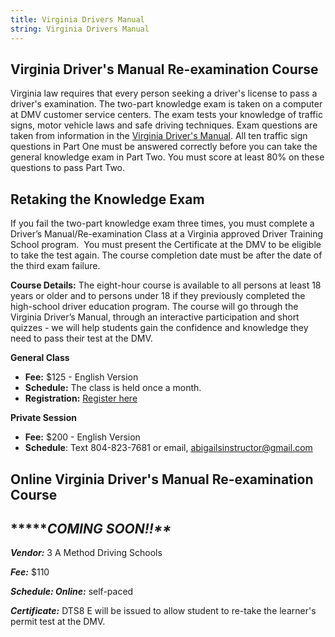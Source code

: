 ```yaml
---
title: Virginia Drivers Manual
string: Virginia Drivers Manual
---
```

## Virginia Driver's Manual Re-examination Course

Virginia law requires that every person seeking a driver's license to pass a driver's examination. The two-part knowledge exam is taken on a computer at DMV customer service centers. The exam tests your knowledge of traffic signs, motor vehicle laws and safe driving techniques. Exam questions are taken from information in the [Virginia Driver's Manual](https://www.dmv.virginia.gov/drivers/manual.asp). All ten traffic sign questions in Part One must be answered correctly before you can take the general knowledge exam in Part Two. You must score at least 80% on these questions to pass Part Two.

## Retaking the Knowledge Exam

If you fail the two-part knowledge exam three times, you must complete a Driver’s Manual/Re-examination Class at a Virginia approved Driver Training School program.  You must present the Certificate at the DMV to be eligible to take the test again. The course completion date must be after the date of the third exam failure.

**Course Details:** The eight-hour course is available to all persons at least 18 years or older and to persons under 18 if they previously completed the high-school driver education program. The course will go through the Virginia Driver’s Manual, through an interactive participation and short quizzes - we will help students gain the confidence and knowledge they need to pass their test at the DMV.

**General Class**

* **Fee:** $125 - English Version 
* **Schedule:** The class is held once a month. 
* **Registration:** [Register here](https://booking.setmore.com/scheduleappointment/2c7d92a2-3463-4a40-8c6f-342980b8a0bf/class/cac19a708ce6bd741df756e8650a1da02bb077f82a)

**Private Session**

* **Fee:** $200 - English Version 
* **Schedule**: Text 804-823-7681 or email, abigailsinstructor@gmail.com

## Online Virginia Driver's Manual Re-examination Course

## **\*\***COMING SOON!!\*\**

***Vendor:*** 3 A Method Driving Schools

***Fee:*** $110

***Schedule: Online:*** self-paced

***Certificate:*** DTS8 E will be issued to allow student to re-take the learner's permit test at the DMV.